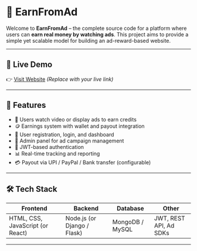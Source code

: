 # 💸 EarnFromAd

Welcome to **EarnFromAd** – the complete source code for a platform where users can **earn real money by watching ads**. This project aims to provide a simple yet scalable model for building an ad-reward-based website.

---

## 🚀 Live Demo

👉 [Visit Website](https://yourdomain.com) *(Replace with your live link)*

---

## 📌 Features

- 🎥 Users watch video or display ads to earn credits
- 🪙 Earnings system with wallet and payout integration
- 👤 User registration, login, and dashboard
- 🎯 Admin panel for ad campaign management
- 🔐 JWT-based authentication
- 📊 Real-time tracking and reporting
- 💳 Payout via UPI / PayPal / Bank transfer (configurable)

---

## 🛠️ Tech Stack

| Frontend | Backend | Database | Other |
|----------|---------|----------|-------|
| HTML, CSS, JavaScript (or React) | Node.js (or Django / Flask) | MongoDB / MySQL | JWT, REST API, Ad SDKs |

---